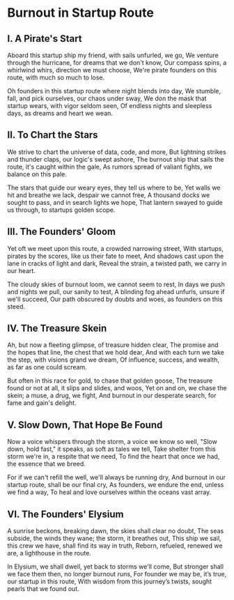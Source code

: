 # Burnout in Startup Route

## I. A Pirate's Start

Aboard this startup ship my friend, with sails unfurled, we go,
We venture through the hurricane, for dreams that we don't know,
Our compass spins, a whirlwind whirs, direction we must choose,
We're pirate founders on this route, with much so much to lose.

Oh founders in this startup route where night blends into day,
We stumble, fall, and pick ourselves, our chaos under sway,
We don the mask that startup wears, with vigor seldom seen,
Of endless nights and sleepless days, as dreams and heart we wean.

## II. To Chart the Stars

We strive to chart the universe of data, code, and more,
But lightning strikes and thunder claps, our logic's swept ashore,
The burnout ship that sails the route, it's caught within the gale,
As rumors spread of valiant fights, we balance on this pale.

The stars that guide our weary eyes, they tell us where to be,
Yet walls we hit and breathe we lack, despair we cannot free,
A thousand docks we sought to pass, and in search lights we hope,
That lantern swayed to guide us through, to startups golden scope.

## III. The Founders' Gloom

Yet oft we meet upon this route, a crowded narrowing street,
With startups, pirates by the scores, like us their fate to meet,
And shadows cast upon the lane in cracks of light and dark,
Reveal the strain, a twisted path, we carry in our heart.

The cloudy skies of burnout loom, we cannot seem to rest,
In days we push and nights we pull, our sanity to test,
A blinding fog ahead unfurls, unsure if we'll succeed,
Our path obscured by doubts and woes, as founders on this steed.

## IV. The Treasure Skein

Ah, but now a fleeting glimpse, of treasure hidden clear,
The promise and the hopes that line, the chest that we hold dear,
And with each turn we take the step, with visions grand we dream,
Of influence, success, and wealth, as far as one could scream.

But often in this race for gold, to chase that golden goose,
The treasure found or not at all, it slips and slides, and woos,
Yet on and on, we chase the skein; a muse, a drug, we fight,
And burnout in our desperate search, for fame and gain's delight.

## V. Slow Down, That Hope Be Found

Now a voice whispers through the storm, a voice we know so well,
"Slow down, hold fast," it speaks, as soft as tales we tell,
Take shelter from this storm we're in, a respite that we need,
To find the heart that once we had, the essence that we breed.

For if we can't refill the well, we'll always be running dry,
And burnout in our startup route, shall be our final cry,
As founders, we endure the end, unless we find a way,
To heal and love ourselves within the oceans vast array.

## VI. The Founders' Elysium

A sunrise beckons, breaking dawn, the skies shall clear no doubt,
The seas subside, the winds they wane; the storm, it breathes out,
This ship we sail, this crew we have, shall find its way in truth,
Reborn, refueled, renewed we are, a lighthouse in the route.

In Elysium, we shall dwell, yet back to storms we'll come,
But stronger shall we face them then, no longer burnout runs,
For founder we may be, it’s true, our startup in this route,
With wisdom from this journey’s twists, sought pearls that we found out.